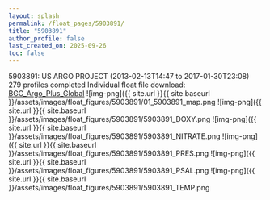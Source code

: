 ```yaml
---
layout: splash
permalink: /float_pages/5903891/
title: "5903891"
author_profile: false
last_created_on: 2025-09-26
toc: false
---
```

 
5903891: US ARGO PROJECT (2013-02-13T14:47 to 2017-01-30T23:08)
279 profiles completed
Individual float file download: [BGC_Argo_Plus_Global](https://ftp.soest.hawaii.edu/bgc_argo_plus/Individual_Floats/outliers_removed/5903891_Sprof_processed.nc)
![img-png]({{ site.url }}{{ site.baseurl }}/assets/images/float_figures/5903891/01_5903891_map.png
![img-png]({{ site.url }}{{ site.baseurl }}/assets/images/float_figures/5903891/5903891_DOXY.png
![img-png]({{ site.url }}{{ site.baseurl }}/assets/images/float_figures/5903891/5903891_NITRATE.png
![img-png]({{ site.url }}{{ site.baseurl }}/assets/images/float_figures/5903891/5903891_PRES.png
![img-png]({{ site.url }}{{ site.baseurl }}/assets/images/float_figures/5903891/5903891_PSAL.png
![img-png]({{ site.url }}{{ site.baseurl }}/assets/images/float_figures/5903891/5903891_TEMP.png
